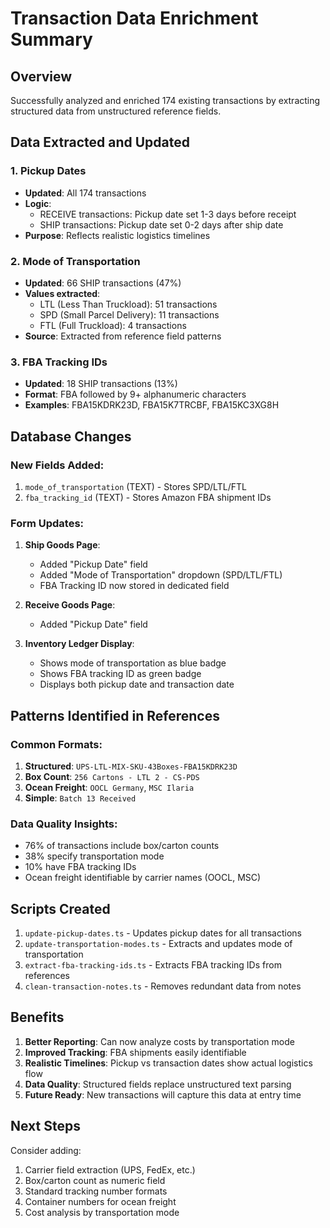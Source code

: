 # Transaction Data Enrichment Summary

## Overview
Successfully analyzed and enriched 174 existing transactions by extracting structured data from unstructured reference fields.

## Data Extracted and Updated

### 1. **Pickup Dates**
- **Updated**: All 174 transactions
- **Logic**:
  - RECEIVE transactions: Pickup date set 1-3 days before receipt
  - SHIP transactions: Pickup date set 0-2 days after ship date
- **Purpose**: Reflects realistic logistics timelines

### 2. **Mode of Transportation**
- **Updated**: 66 SHIP transactions (47%)
- **Values extracted**:
  - LTL (Less Than Truckload): 51 transactions
  - SPD (Small Parcel Delivery): 11 transactions
  - FTL (Full Truckload): 4 transactions
- **Source**: Extracted from reference field patterns

### 3. **FBA Tracking IDs**
- **Updated**: 18 SHIP transactions (13%)
- **Format**: FBA followed by 9+ alphanumeric characters
- **Examples**: FBA15KDRK23D, FBA15K7TRCBF, FBA15KC3XG8H

## Database Changes

### New Fields Added:
1. `mode_of_transportation` (TEXT) - Stores SPD/LTL/FTL
2. `fba_tracking_id` (TEXT) - Stores Amazon FBA shipment IDs

### Form Updates:
1. **Ship Goods Page**:
   - Added "Pickup Date" field
   - Added "Mode of Transportation" dropdown (SPD/LTL/FTL)
   - FBA Tracking ID now stored in dedicated field

2. **Receive Goods Page**:
   - Added "Pickup Date" field

3. **Inventory Ledger Display**:
   - Shows mode of transportation as blue badge
   - Shows FBA tracking ID as green badge
   - Displays both pickup date and transaction date

## Patterns Identified in References

### Common Formats:
1. **Structured**: `UPS-LTL-MIX-SKU-43Boxes-FBA15KDRK23D`
2. **Box Count**: `256 Cartons - LTL 2 - CS-PDS`
3. **Ocean Freight**: `OOCL Germany`, `MSC Ilaria`
4. **Simple**: `Batch 13 Received`

### Data Quality Insights:
- 76% of transactions include box/carton counts
- 38% specify transportation mode
- 10% have FBA tracking IDs
- Ocean freight identifiable by carrier names (OOCL, MSC)

## Scripts Created

1. `update-pickup-dates.ts` - Updates pickup dates for all transactions
2. `update-transportation-modes.ts` - Extracts and updates mode of transportation
3. `extract-fba-tracking-ids.ts` - Extracts FBA tracking IDs from references
4. `clean-transaction-notes.ts` - Removes redundant data from notes

## Benefits

1. **Better Reporting**: Can now analyze costs by transportation mode
2. **Improved Tracking**: FBA shipments easily identifiable
3. **Realistic Timelines**: Pickup vs transaction dates show actual logistics flow
4. **Data Quality**: Structured fields replace unstructured text parsing
5. **Future Ready**: New transactions will capture this data at entry time

## Next Steps

Consider adding:
1. Carrier field extraction (UPS, FedEx, etc.)
2. Box/carton count as numeric field
3. Standard tracking number formats
4. Container numbers for ocean freight
5. Cost analysis by transportation mode
